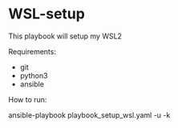 # WSL-setup
This playbook will setup my WSL2

Requirements:
- git
- python3
- ansible



How to run:

ansible-playbook playbook_setup_wsl.yaml -u <user> -k